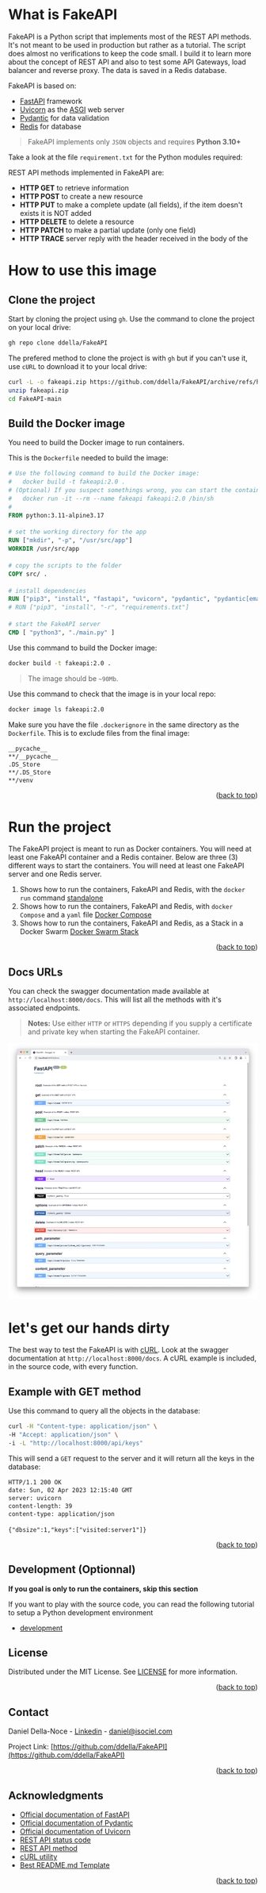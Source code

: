 <!-- Improved compatibility of back to top link: See: https://github.com/othneildrew/Best-README-Template/pull/73 -->
<a name="readme-top"></a>

# What is FakeAPI

FakeAPI is a Python script that implements most of the REST API methods. It's not meant to be used in production but rather as a tutorial. The script does almost no verifications to keep the code small. I build it to learn more about the concept of REST API and also to test some API Gateways, load balancer and reverse proxy. The data is saved in a Redis database.

FakeAPI is based on:
* [FastAPI](https://fastapi.tiangolo.com/) framework
* [Uvicorn](https://www.uvicorn.org/) as the [ASGI](https://asgi.readthedocs.io/en/latest/) web server
* [Pydantic](https://docs.pydantic.dev/) for data validation
* [Redis](https://redis.io) for database

>FakeAPI implements only `JSON` objects and requires **Python 3.10+**

Take a look at the file `requirement.txt` for the Python modules required:

REST API methods implemented in FakeAPI are:
* **HTTP GET** to retrieve information
* **HTTP POST** to create a new resource
* **HTTP PUT** to make a complete update (all fields), if the item doesn't exists it is NOT added
* **HTTP DELETE** to delete a resource
* **HTTP PATCH** to make a partial update (only one field)
* **HTTP TRACE** server reply with the header received in the body of the 

# How to use this image
## Clone the project
Start by cloning the project using `gh`.
Use the command to clone the project on your local drive:
```sh
gh repo clone ddella/FakeAPI
```

The prefered method to clone the project is with `gh` but if you can't use it, use `cURL` to download it to your local drive:
```sh
curl -L -o fakeapi.zip https://github.com/ddella/FakeAPI/archive/refs/heads/main.zip
unzip fakeapi.zip
cd FakeAPI-main
```

## Build the Docker image
You need to build the Docker image to run containers.

This is the `Dockerfile` needed to build the image:
```Dockerfile
# Use the following command to build the Docker image:
#   docker build -t fakeapi:2.0 .
# (Optional) If you suspect somethings wrong, you can start the container with the command:
#   docker run -it --rm --name fakeapi fakeapi:2.0 /bin/sh
#
FROM python:3.11-alpine3.17

# set the working directory for the app
RUN ["mkdir", "-p", "/usr/src/app"]
WORKDIR /usr/src/app

# copy the scripts to the folder
COPY src/ .

# install dependencies
RUN ["pip3", "install", "fastapi", "uvicorn", "pydantic", "pydantic[email]", "passlib", "PyJWT", "redis"]
# RUN ["pip3", "install", "-r", "requirements.txt"]

# start the FakeAPI server
CMD [ "python3", "./main.py" ]
```

Use this command to build the Docker image:
```sh
docker build -t fakeapi:2.0 .
```

>The image should be `~90Mb`.

Use this command to check that the image is in your local repo:
```sh
docker image ls fakeapi:2.0
```

Make sure you have the file `.dockerignore` in the same directory as the `Dockerfile`. This is to exclude files from the final image:

    __pycache__
    **/__pycache__
    .DS_Store
    **/.DS_Store
    **/venv

<p align="right">(<a href="#readme-top">back to top</a>)</p>

# Run the project
The FakeAPI project is meant to run as Docker containers. You will need at least one FakeAPI container and a Redis container. Below are three (3) different ways to start the containers. You will need at least one FakeAPI server and one Redis server.

1. Shows how to run the containers, FakeAPI and Redis, with the `docker run` command [standalone](docker.md)
2. Shows how to run the containers, FakeAPI and Redis, with `docker Compose` and a `yaml` file [Docker Compose](docker_compose.md)
3. Shows how to run the containers, FakeAPI and Redis, as a Stack in a Docker Swarm [Docker Swarm Stack](swarm_stack.md)

<p align="right">(<a href="#readme-top">back to top</a>)</p>

## Docs URLs
You can check the swagger documentation made available at `http://localhost:8000/docs`. This will list all the methods with it's associated endpoints.

>**Notes:** Use either `HTTP` or `HTTPS` depending if you supply a certificate and private key when starting the FakeAPI container.

![Documentation](images/docs.jpg)

# let's get our hands dirty
The best way to test the FakeAPI is with [cURL](https://curl.se/). Look at the swagger documentation at `http://localhost:8000/docs`. A cURL example is included, in the source code, with every function. 

## Example with GET method
Use this command to query all the objects in the database:

```sh
curl -H "Content-type: application/json" \
-H "Accept: application/json" \
-i -L "http://localhost:8000/api/keys"
```
This will send a `GET` request to the server and it will return all the keys in the database:

    HTTP/1.1 200 OK
    date: Sun, 02 Apr 2023 12:15:40 GMT
    server: uvicorn
    content-length: 39
    content-type: application/json

    {"dbsize":1,"keys":["visited:server1"]}

<p align="right">(<a href="#readme-top">back to top</a>)</p>

## Development (Optionnal)
**If you goal is only to run the containers, skip this section**

If you want to play with the source code, you can read the following tutorial to setup a Python development environment

* [development](dev.md)

## License
Distributed under the MIT License. See [LICENSE](LICENSE) for more information.
<p align="right">(<a href="#readme-top">back to top</a>)</p>

## Contact
Daniel Della-Noce - [Linkedin](https://www.linkedin.com/in/daniel-della-noce-2176b622/) - daniel@isociel.com

Project Link: [https://github.com/ddella/FakeAPI](https://github.com/ddella/FakeAPI)
<p align="right">(<a href="#readme-top">back to top</a>)</p>

## Acknowledgments
* [Official documentation of FastAPI](https://fastapi.tiangolo.com/)
* [Official documentation of Pydantic](https://docs.pydantic.dev/)
* [Official documentation of Uvicorn](https://www.uvicorn.org/)
* [REST API status code](https://restfulapi.net/http-status-codes/)
* [REST API method](https://restfulapi.net/http-methods/)
* [cURL utility](https://curl.se/)
* [Best README.md Template](https://github.com/othneildrew/Best-README-Template/pull/73)

<p align="right">(<a href="#readme-top">back to top</a>)</p>
